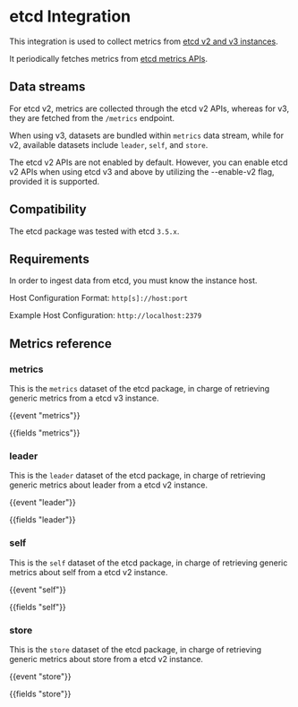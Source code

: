 # etcd Integration

This integration is used to collect metrics from [etcd v2 and v3 instances](https://etcd.io/).

It periodically fetches metrics from [etcd metrics APIs](https://etcd.io/docs/v3.1/op-guide/monitoring/). 

## Data streams

For etcd v2, metrics are collected through the etcd v2 APIs, whereas for v3, they are fetched from the `/metrics` endpoint.

When using v3, datasets are bundled within `metrics` data stream, while for v2, available datasets include `leader`, `self`, and `store`.

The etcd v2 APIs are not enabled by default. However, you can enable etcd v2 APIs when using etcd v3 and above by utilizing the --enable-v2 flag, provided it is supported.

## Compatibility

The etcd package was tested with etcd `3.5.x`.

## Requirements

In order to ingest data from etcd, you must know the instance host.

Host Configuration Format: `http[s]://host:port`

Example Host Configuration: `http://localhost:2379`

## Metrics reference

### metrics

This is the `metrics` dataset of the etcd package, in charge of retrieving generic metrics from a etcd v3 instance.

{{event "metrics"}}

{{fields "metrics"}}

### leader

This is the `leader` dataset of the etcd package, in charge of retrieving generic metrics about leader from a etcd v2 instance.

{{event "leader"}}

{{fields "leader"}}

### self

This is the `self` dataset of the etcd package, in charge of retrieving generic metrics about self from a etcd v2 instance.

{{event "self"}}

{{fields "self"}}

### store

This is the `store` dataset of the etcd package, in charge of retrieving generic metrics about store from a etcd v2 instance.

{{event "store"}}

{{fields "store"}}
